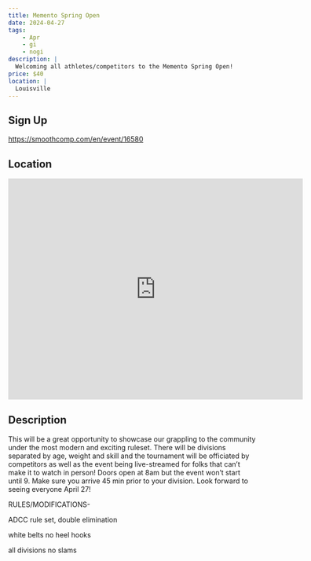 ```yaml
---
title: Memento Spring Open
date: 2024-04-27
tags:
    - Apr
    - gi 
    - nogi 
description: |
  Welcoming all athletes/competitors to the Memento Spring Open!
price: $40
location: |
  Louisville
---
```

## Sign Up
https://smoothcomp.com/en/event/16580

## Location
<iframe src="https://www.google.com/maps/embed?pb=!1m18!1m12!1m3!1d12345.6789!2d-84.0162120!3d35.8299189!2m3!1f0!2f0!3f0!3m2!1i1024!2i768!4f13.1!3m3!1m2!1s0x0%3A0x0!2z35.8299189!5e0!3m2!1sen!2sus!4v1234567890" width="600" height="450" style="border:0;" allowfullscreen="" loading="lazy"></iframe>

## Description
This will be a great opportunity to showcase our grappling to the community under the most modern and exciting ruleset. There will be divisions separated by age, weight and skill and the tournament will be officiated by competitors as well as the event being live-streamed for folks that can’t make it to watch in person! Doors open at 8am but the event won’t start until 9. Make sure you arrive 45 min prior to your division. Look forward to seeing everyone April 27!


RULES/MODIFICATIONS-


ADCC rule set, double elimination


white belts no heel hooks


all divisions no slams